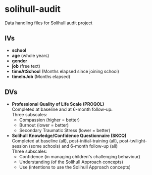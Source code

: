 # solihull-audit
Data handling files for Solihull audit project

## IVs
- **school**
- **age** (whole years)
- **gender**
- **job** (free text)
- **timeAtSchool** (Months elapsed since joining school)
- **timeInJob** (Months elapsed)

## DVs
- **Professional Quality of Life Scale (PROQOL)**  
Completed at baseline and at 6-month follow-up.  
Three subscales:
  - Compassion (higher = better)
  - Burnout (lower = better)
  - Secondary Traumatic Stress (lower = better)
- **Solihull Knowledge/Confidence Questionnaire (SKCQ)**  
Completed at baseline (all), post-initial-training (all), post-twilight-session (some schools) and 6-month follow-up (all)  
Three subscales:
  - Confidence (in managing children's challenging behaviour)
  - Understanding (of the Solihull Approach concepts)
  - Use (intentions to use the Solihull Approach concepts)
